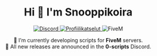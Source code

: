 <h1 align="center">Hi 👋 I'm Snooppikoira</h1>

<p align="center">
  <a href="https://discord.com/users/764196391652163625">
    <img alt="Discord" src="https://img.shields.io/badge/Discord-Snooppikoira-5865F2?logo=discord&logoColor=white&style=for-the-badge">
  </a>
  <a href="https://komarev.com/ghpvc/?username=snooppikoira">
    <img alt="Profiilikatselut" src="https://komarev.com/ghpvc/?username=snooppikoira&color=0b84fe&style=for-the-badge">
  </a>
  <img alt="FiveM" src="https://img.shields.io/badge/Developing-FiveM-fbbf24?style=for-the-badge&logo=rockstar%20games&logoColor=black">
</p>

<p align="center">
  🔭 I’m currently developing scripts for <b>FiveM</b> servers. <br/>
  💬 All new releases are announced in the <b>0-scripts</b> Discord.
</p>


